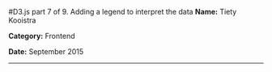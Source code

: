 #D3.js part 7 of 9. Adding a legend to interpret the data
**Name:** Tiety Kooistra

**Category:** Frontend

**Date:** September 2015

----------------------------------------------------------------------

